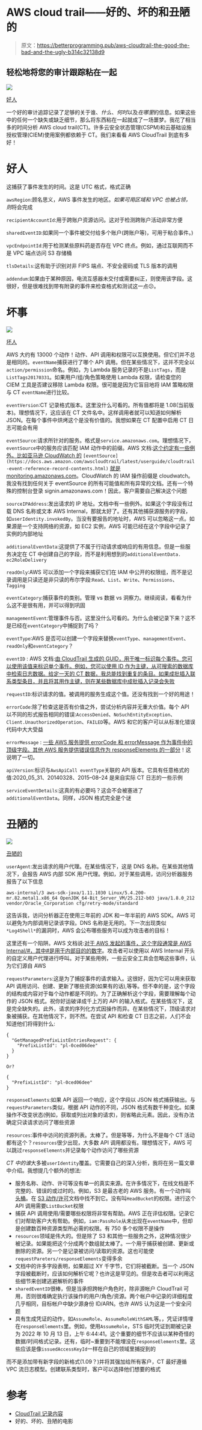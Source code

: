 # AWS cloud trail——好的、坏的和丑陋的

> 原文：<https://betterprogramming.pub/aws-cloudtrail-the-good-the-bad-and-the-ugly-b314c32138d9>

## 轻松地将您的审计跟踪粘在一起

![](img/389f4d99373b38047b702d8082f69d18.png)

[好人](https://en.wikipedia.org/wiki/The_Good,_the_Bad_and_the_Ugly#The_trio)

一个好的审计追踪记录了足够的关于谁、*什么*、*何时*以及*在哪里*的信息。如果这些中的任何一个缺失或缺乏细节，那么将东西粘在一起就成了一场噩梦。我花了相当多的时间分析 AWS cloud trail(CT)。许多云安全状态管理(CSPM)和云基础设施授权管理(CIEM)使用案例都依赖于 CT。我们来看看 AWS CloudTrail 到底有多好！

# 好人

这捕获了事件发生的时间。这是 UTC 格式，格式正确

`awsRegion`:顾名思义，AWS 事件发生的地区。*如果可用区域和 VPC 也被占领，则*将会完成

`recipientAccountId`:用于跨账户资源访问。这对于检测跨账户活动非常方便

`sharedEventID`:如果同一个事件被交付给多个账户(跨账户等)，可用于粘合事件。)

`vpcEndpointId`:用于检测某些原料药是否存在 VPC 终点。例如，通过互联网而不是 VPC 端点访问 S3 存储桶

`tlsDetails`:这有助于识别对非 FIPS 端点、不安全密码或 TLS 版本的调用

`addendum`:如果由于某种原因，电流互感器未交付或需要纠正，则使用该字段。这很好，但是很难找到带有附录的事件来检查格式和测试这一点😕。

# 坏事

![](img/5ceeb61ccfb56d63d231a9128f210b65.png)

[坏人](https://en.wikipedia.org/wiki/The_Good,_the_Bad_and_the_Ugly#The_trio)

AWS 大约有 13000 个动作！动作、API 调用和权限可以互换使用。但它们并不总是相同的。`eventName`捕获进行了哪个 API 调用。但在某些情况下，这并不完全以`action/permission`命名。例如，为 Lambda 服务记录的不是`ListTags`，而是`ListTags20170331`。如果用户/组/角色策略使用 Lambda 权限，请检查您的 CIEM 工具是否建议移除 Lambda 权限。很可能是因为它盲目地将 IAM 策略权限与 CT `eventName`进行比较。

`eventVersion`:CT 记录格式版本。这里没什么可看的。所有值都将是 1.08(当前版本)。理想情况下，这应该在 CT 文件名中。这样调用者就可以知道如何解析 JSON。在每个事件中烘烤这个是没有价值的。我想如果在 CT 配置中启用 CT 日志可能会有用

`eventSource`:请求所针对的服务。格式是`service.amazonaws.com`。理想情况下，`eventSource`中的服务应该匹配 IAM 动作中的前缀。AWS 文档:[这个约定有一些例外。比如亚马逊 CloudWatch 的](https://docs.aws.amazon.com/awscloudtrail/latest/userguide/cloudtrail-event-reference-record-contents.html) `[eventSource](https://docs.aws.amazon.com/awscloudtrail/latest/userguide/cloudtrail-event-reference-record-contents.html)` [就是 monitoring.amazonaws.com](https://docs.aws.amazon.com/awscloudtrail/latest/userguide/cloudtrail-event-reference-record-contents.html)。CloudWatch 的 IAM 操作前缀是 cloudwatch。我没有找到任何关于 eventSource 的所有可能值和所有异常的文档。还有一个特殊的控制台登录 signin.amazonaws.com！因此，客户需要自己解决这个问题

`sourceIPAddress`:发出请求的 IP 地址。文档中有一些例外。如果这个字段没有过载 DNS 名称或文本 AWS Internal，那就太好了。还有其他捕获源服务的字段，如`userIdentity.invokedBy`。当没有要报告的地址时，AWS 可以忽略这一点。如果源是一个支持网络的资源，如 EC2 实例，AWS 可能已经在这个字段中记录了实例的内部地址

`additionalEventData`:这提供了不属于行动请求或响应的有用信息。但是一些服务决定在 CT 中创建自己的字段，而不是利用想到的`additionalEventData. ec2RoleDelivery`

`readOnly`:AWS 可以添加一个字段来捕获它们在 IAM 中公开的权限组，而不是记录调用是只读还是非只读的布尔字段:`Read`、`List`、`Write`、`Permissions`、`Tagging`

`eventCategory`:捕获事件的类别。管理 vs 数据 vs 洞察力。继续阅读，看看为什么这不是很有用，并可以得到巩固

`managementEvent`:管理事件与否。这里没什么可看的。为什么会被记录下来？这不是已经在`eventCategory`中捕捉到了吗？

`eventType`:AWS 是否可以创建一个字段来替换`eventType`、`managementEvent`、`readOnly`和`eventCategory`？

`eventID` : AWS 文档:[由 CloudTrail 生成的 GUID，用于唯一标识每个事件。您可以使用该值来标识单个事件。例如，您可以使用 ID 作为主键，从可搜索的数据库中检索日志数据。给定一天的 CT 数据，我总能找到重复的条目。如果成批插入联系类型条目，并且将其用作主键，则在某些数据库中成批插入记录会失败](https://docs.aws.amazon.com/awscloudtrail/latest/userguide/cloudtrail-event-reference-record-contents.html)

`requestID`:标识请求的值。被调用的服务生成这个值。还没有找到一个好的用途！

`errorCode`:除了检查这是否有价值之外，尝试分析内容并无重大价值。每个 API 以不同的形式报告相同的错误:`AccessDenied`、`NoSuchEntityException`、`Client.UnauthorizedOperation`、`FAILED`等。AWS 和它的客户可以从标准化错误代码中大大受益

`errorMessage` : [一些 AWS 服务提供 errorCode 和 errorMessage 作为事件中的顶级字段。其他 AWS 服务提供错误信息作为 responseElements 的一部分](https://docs.aws.amazon.com/awscloudtrail/latest/userguide/cloudtrail-event-reference-record-contents.html)！这说明了一切。

`apiVersion`:标识与`AwsApiCall eventType`关联的 API 版本。它具有任意格式的值:2020_05_31、20140328、2015–08–24 是来自实际 CT 日志的一些示例

`serviceEventDetails`:这真的有必要吗？这会不会被塞进了`additionalEventData`。同样，JSON 格式完全是个谜

# 丑陋的

![](img/6d6773daf7f3d3d25e53c1c3ca2202a4.png)

[丑陋的](https://en.wikipedia.org/wiki/The_Good,_the_Bad_and_the_Ugly#The_trio)

`userAgent`:发出请求的用户代理。在某些情况下，这是 DNS 名称。在某些其他情况下，会报告 AWS 内部 SDK 用户代理。例如，对于某些调用，访问分析器服务报告了以下信息

`aws-internal/3 aws-sdk-java/1.11.1030 Linux/5.4.200-mr.82.metal1.x86_64 OpenJDK_64-Bit_Server_VM/25.212-b03 java/1.8.0_212 vendor/Oracle_Corporation cfg/retry-mode/standard`

这告诉我，访问分析器正在使用三年前的 JDK 和一年半前的 AWS SDK。AWS 可以避免为内部调用记录该字段。DNS 名称是无用的。下一次出现类似`*Log4Shell*`的漏洞时，AWS 会公布哪些服务可以成为攻击者的目标！

这里还有一个陷阱。AWS 文档说:[对于 AWS 发起的事件，这个字段通常是 AWS Internal/#，其中#是用于内部目的的数字](https://docs.aws.amazon.com/awscloudtrail/latest/userguide/cloudtrail-event-reference-record-contents.html)。攻击者可以使用以 AWS Internal 开头的自定义用户代理进行呼叫。对于某些用例，一些云安全工具会忽略这些事件，认为它们源自 AWS

`requestParameters`:这是为了捕捉事件的请求输入。这很好，因为它可以用来获取 API 调用访问、创建、更新了哪些资源(如果有的话),等等。但不幸的是，这个字段的结构或内容对于每个动作都是不同的。为了正确解析这个字段，需要理解每个动作的 JSON 格式。祝你好运破译成千上万的 API 的输入格式。在某些情况下，这是完全缺失的。此外，请求的序列化方式因操作而异。在某些情况下，顶级请求对象被捕获。在其他情况下，则不然。在尝试 API 和检查 CT 日志之前，人们不会知道他们将得到什么:

```
{
  "GetManagedPrefixListEntriesRequest": {
    "PrefixListId": "pl-0ced06dee"
  }
}

Or?

{
  "PrefixListId": "pl-0ced06dee"
}
```

`responseElements`:如果 API 返回一个响应，这个字段以 JSON 格式捕获输出。与`requestParameters`类似，根据 API 动作的不同，JSON 格式有数千种变化。如果操作不改变状态(例如，获取或列出对象的请求)，则省略此元素。因此，没有办法确定只读请求访问了哪些资源

`resources`:事件中访问的资源列表。太棒了。但是等等，为什么不是每个 CT 活动都有这个？`resources`很少出现，大多数 API 调用都没有。理想情况下，AWS 可以跳过`responseElements`并记录每个动作访问了哪些资源

*CT 中的谁*大多被`userIdentity`覆盖。它需要自己的深入分析，我将在另一篇文章中介绍。我想提几个额外的想法:

*   服务名称、动作、许可等没有单一的真实来源。在许多情况下，在线文档是不完整的、错误的或过时的。例如，S3 是最古老的 AWS 服务。有一个动作叫[头桶](https://docs.aws.amazon.com/cli/latest/reference/s3api/head-bucket.html)。在 [S3 动作/许可](https://docs.aws.amazon.com/service-authorization/latest/reference/list_amazons3.html)文档中找不到它。没有叫`HeadBucket`的权限。进行这个 API 调用需要`ListBucket`权限
*   捕获 API 调用使用/需要哪些权限将非常有帮助。AWS 正在评估权限。记录它们对帮助客户大有帮助。例如，`iam:PassRole`从未出现在`eventName`中，但却是创建数百种资源类型所必需的权限。有 750 多个权限不是操作
*   `resources`领域是伟大的。但是除了 S3 和其他一些服务之外，这种情况很少被记录。如果能把这个分成两个数组就太棒了。一个用于捕获被创建、更新或删除的资源。另一个是记录被访问/读取的资源。这也可能使`requestPareters/responseElements`变得多余
*   文档中的许多字段表明，如果超过 XY 千字节，它们将被截断。当一个 JSON 字段被截断时，应该如何解析它呢？也许这是罕见的。但是攻击者可以利用这些细节来创建逃避解析的事件
*   `sharedEventID`很棒，但是当承担跨帐户角色时，除非源帐户 CloudTrail 可用，否则很难确定执行该操作的用户/角色/资源。两个帐户中记录的详细程度几乎相同，目标帐户中缺少源身份 ID/ARN。也许 AWS 认为这是一个安全问题
*   具有生成凭证的动作，如`AssumeRole`、`AssumeRoleWithSAML`等。，凭证详情埋在`responseElements`里。例如，使用`AssumeRole`，STS 临时凭证到期被记录为 2022 年 10 月 13 日，上午 6:44:41。这个重要的细节不应该以某种奇怪的数据/时间格式记录。还有，临时~重要到不能埋没在`responseElements`里。这些应该是像`issuedAccessKeyId`一样在自己的领域里捕捉到的

而不是添加带有新字段的新格式(1.09？)并将其强加给所有客户，CT 最好遵循 VPC 流日志模型。创建联系类型时，客户可以选择他们想要的格式

# 参考

*   [CloudTrail 记录内容](https://docs.aws.amazon.com/awscloudtrail/latest/userguide/cloudtrail-event-reference-record-contents.html)
*   好的、坏的、丑陋的电影